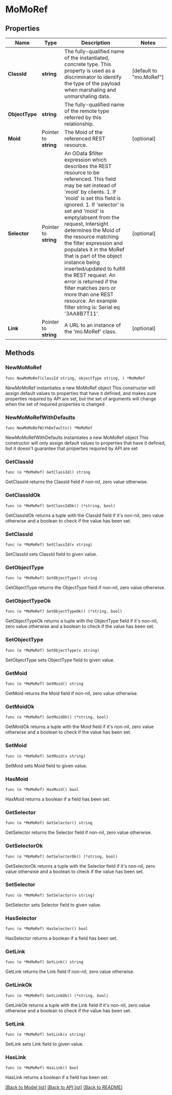 # MoMoRef

## Properties

Name | Type | Description | Notes
------------ | ------------- | ------------- | -------------
**ClassId** | **string** | The fully-qualified name of the instantiated, concrete type. This property is used as a discriminator to identify the type of the payload when marshaling and unmarshaling data. | [default to "mo.MoRef"]
**ObjectType** | **string** | The fully-qualified name of the remote type referred by this relationship. | 
**Moid** | Pointer to **string** | The Moid of the referenced REST resource. | [optional] 
**Selector** | Pointer to **string** | An OData $filter expression which describes the REST resource to be referenced. This field may be set instead of &#39;moid&#39; by clients. 1. If &#39;moid&#39; is set this field is ignored. 1. If &#39;selector&#39; is set and &#39;moid&#39; is empty/absent from the request, Intersight determines the Moid of the resource matching the filter expression and populates it in the MoRef that is part of the object instance being inserted/updated to fulfill the REST request. An error is returned if the filter matches zero or more than one REST resource. An example filter string is: Serial eq &#39;3AA8B7T11&#39;. | [optional] 
**Link** | Pointer to **string** | A URL to an instance of the &#39;mo.MoRef&#39; class. | [optional] 

## Methods

### NewMoMoRef

`func NewMoMoRef(classId string, objectType string, ) *MoMoRef`

NewMoMoRef instantiates a new MoMoRef object
This constructor will assign default values to properties that have it defined,
and makes sure properties required by API are set, but the set of arguments
will change when the set of required properties is changed

### NewMoMoRefWithDefaults

`func NewMoMoRefWithDefaults() *MoMoRef`

NewMoMoRefWithDefaults instantiates a new MoMoRef object
This constructor will only assign default values to properties that have it defined,
but it doesn't guarantee that properties required by API are set

### GetClassId

`func (o *MoMoRef) GetClassId() string`

GetClassId returns the ClassId field if non-nil, zero value otherwise.

### GetClassIdOk

`func (o *MoMoRef) GetClassIdOk() (*string, bool)`

GetClassIdOk returns a tuple with the ClassId field if it's non-nil, zero value otherwise
and a boolean to check if the value has been set.

### SetClassId

`func (o *MoMoRef) SetClassId(v string)`

SetClassId sets ClassId field to given value.


### GetObjectType

`func (o *MoMoRef) GetObjectType() string`

GetObjectType returns the ObjectType field if non-nil, zero value otherwise.

### GetObjectTypeOk

`func (o *MoMoRef) GetObjectTypeOk() (*string, bool)`

GetObjectTypeOk returns a tuple with the ObjectType field if it's non-nil, zero value otherwise
and a boolean to check if the value has been set.

### SetObjectType

`func (o *MoMoRef) SetObjectType(v string)`

SetObjectType sets ObjectType field to given value.


### GetMoid

`func (o *MoMoRef) GetMoid() string`

GetMoid returns the Moid field if non-nil, zero value otherwise.

### GetMoidOk

`func (o *MoMoRef) GetMoidOk() (*string, bool)`

GetMoidOk returns a tuple with the Moid field if it's non-nil, zero value otherwise
and a boolean to check if the value has been set.

### SetMoid

`func (o *MoMoRef) SetMoid(v string)`

SetMoid sets Moid field to given value.

### HasMoid

`func (o *MoMoRef) HasMoid() bool`

HasMoid returns a boolean if a field has been set.

### GetSelector

`func (o *MoMoRef) GetSelector() string`

GetSelector returns the Selector field if non-nil, zero value otherwise.

### GetSelectorOk

`func (o *MoMoRef) GetSelectorOk() (*string, bool)`

GetSelectorOk returns a tuple with the Selector field if it's non-nil, zero value otherwise
and a boolean to check if the value has been set.

### SetSelector

`func (o *MoMoRef) SetSelector(v string)`

SetSelector sets Selector field to given value.

### HasSelector

`func (o *MoMoRef) HasSelector() bool`

HasSelector returns a boolean if a field has been set.

### GetLink

`func (o *MoMoRef) GetLink() string`

GetLink returns the Link field if non-nil, zero value otherwise.

### GetLinkOk

`func (o *MoMoRef) GetLinkOk() (*string, bool)`

GetLinkOk returns a tuple with the Link field if it's non-nil, zero value otherwise
and a boolean to check if the value has been set.

### SetLink

`func (o *MoMoRef) SetLink(v string)`

SetLink sets Link field to given value.

### HasLink

`func (o *MoMoRef) HasLink() bool`

HasLink returns a boolean if a field has been set.


[[Back to Model list]](../README.md#documentation-for-models) [[Back to API list]](../README.md#documentation-for-api-endpoints) [[Back to README]](../README.md)


